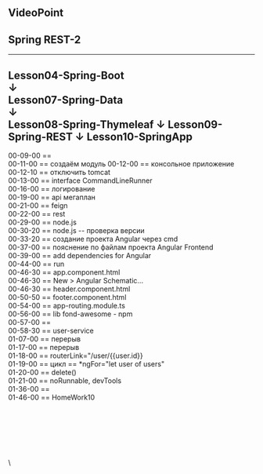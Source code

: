 
VideoPoint
---
Spring REST-2
---
---
Lesson04-Spring-Boot  
↓  
Lesson07-Spring-Data  
↓  
Lesson08-Spring-Thymeleaf
↓
Lesson09-Spring-REST
↓
**Lesson10-SpringApp**
---  
  
00-09-00 ==   
00-11-00 == создаём модуль
00-12-00 == консольное приложение  
00-12-10 == отключить tomcat  
00-13-00 == interface CommandLineRunner  
00-16-00 == логирование  
00-19-00 == api мегаплан  
00-21-00 == feign   
00-22-00 == rest   
00-29-00 == node.js   
00-30-20 == node.js -- проверка версии  
00-33-20 == создание проекта Angular через cmd  
00-37-00 == пояснение по файлам проекта Angular Frontend  
00-39-00 == add dependencies for Angular    
00-44-00 == run    
00-46-30 == app.component.html     
00-46-30 == New > Angular Schematic...     
00-46-30 == header.component.html  
00-50-50 == footer.component.html     
00-54-00 == app-routing.module.ts    
00-56-00 == lib fond-awesome - npm    
00-57-00 ==     
00-58-30 == user-service    
01-07-00 == перерыв    
01-17-00 == перерыв    
01-18-00 == routerLink="/user/{{user.id}}    
01-19-00 == цикл == *ngFor="let user of users"    
01-20-00 == delete()    
01-21-00 == noRunnable, devTools    
01-36-00 ==    
01-46-00 == HomeWork10   

















\
\
\
\
\
\
\

